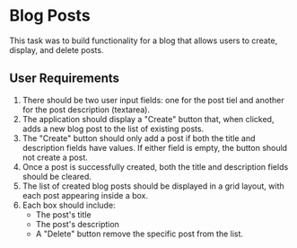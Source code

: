 # Blog Posts

This task was to build functionality for a blog that allows users to create, display, and delete posts.

## User Requirements

1. There should be two user input fields: one for the post tiel and another for the post description (textarea).
2. The application should display a "Create" button that, when clicked, adds a new blog post to the list of existing posts.
3. The "Create" button should only add a post if both the title and description fields have values. If either field is empty, the button should not create a post.
4. Once a post is successfully created, both the title and description fields should be cleared.
5. The list of created blog posts should be displayed in a grid layout, with each post appearing inside a box.
6. Each box should include:
   - The post's title
   - The post's description
   - A "Delete" button remove the specific post from the list.
